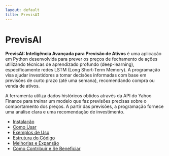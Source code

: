 ```yaml
---
layout: default
title: PrevisAI
---
```


# PrevisAI

**PrevisAI: Inteligência Avançada para Previsão de Ativos** é uma aplicação em Python desenvolvida para prever os preços de fechamento de ações utilizando técnicas de aprendizado profundo (deep-learning), especificamente redes LSTM (Long Short-Term Memory). A programação visa ajudar investidores a tomar decisões informadas com base em previsões de curto prazo (até uma semana), recomendando compra ou venda de ativos.

A ferramenta utiliza dados históricos obtidos através da API do Yahoo Finance para treinar um modelo que faz previsões precisas sobre o comportamento dos preços. A partir das previsões, a programação fornece uma análise clara e uma recomendação de investimento.

- [Instalação](doc/instalacao.md)
- [Como Usar](doc/uso.md)
- [Exemplos de Uso](doc/exemplos.md)
- [Estrutura do Código](doc/estrutura.md)
- [Melhorias e Expansão](doc/melhorias.md)
- [Como Contribuir e Se Beneficiar](doc/contribuir.md)
